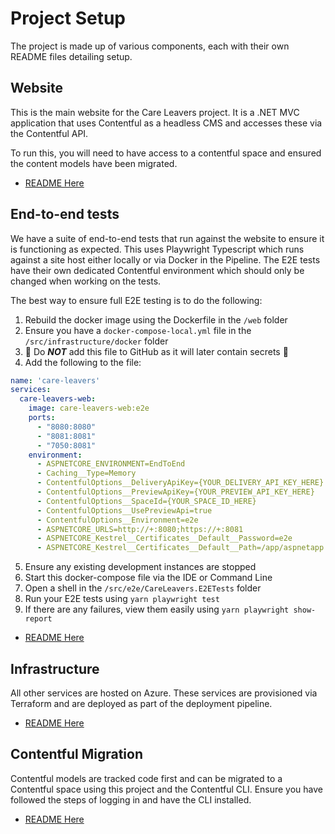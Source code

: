 # Project Setup

The project is made up of various components, each with their own README files detailing setup.

## Website

This is the main website for the Care Leavers project. It is a .NET MVC application that uses Contentful
as a headless CMS and accesses these via the Contentful API.

To run this, you will need to have access to a contentful space and ensured the content models have been migrated.

- [README Here](../../src/web/README.md)

## End-to-end tests

We have a suite of end-to-end tests that run against the website to ensure it is functioning as expected.
This uses Playwright Typescript which runs against a site host either locally or via Docker in the Pipeline. 
The E2E tests have their own dedicated Contentful environment which should only be changed when working on the tests.

The best way to ensure full E2E testing is to do the following:
1. Rebuild the docker image using the Dockerfile in the `/web` folder
2. Ensure you have a `docker-compose-local.yml` file in the `/src/infrastructure/docker` folder
3. :rotating_light: Do _**NOT**_ add this file to GitHub as it will later contain secrets :rotating_light:
4. Add the following to the file:
```yaml
name: 'care-leavers'
services:
  care-leavers-web:
    image: care-leavers-web:e2e
    ports:
      - "8080:8080"
      - "8081:8081"
      - "7050:8081"
    environment:
      - ASPNETCORE_ENVIRONMENT=EndToEnd
      - Caching__Type=Memory
      - ContentfulOptions__DeliveryApiKey={YOUR_DELIVERY_API_KEY_HERE}
      - ContentfulOptions__PreviewApiKey={YOUR_PREVIEW_API_KEY_HERE}
      - ContentfulOptions__SpaceId={YOUR_SPACE_ID_HERE}
      - ContentfulOptions__UsePreviewApi=true
      - ContentfulOptions__Environment=e2e
      - ASPNETCORE_URLS=http://+:8080;https://+:8081
      - ASPNETCORE_Kestrel__Certificates__Default__Password=e2e
      - ASPNETCORE_Kestrel__Certificates__Default__Path=/app/aspnetapp.pfx
```
5. Ensure any existing development instances are stopped
6. Start this docker-compose file via the IDE or Command Line
7. Open a shell in the `/src/e2e/CareLeavers.E2ETests` folder
8. Run your E2E tests using `yarn playwright test`
9. If there are any failures, view them easily using `yarn playwright show-report`


- [README Here](../../src/e2e/CareLeavers.E2ETests/README.md)

## Infrastructure

All other services are hosted on Azure. These services are provisioned via Terraform and are deployed as part of the deployment
pipeline. 

- [README Here](../../src/infrastructure/terraform/README.md)

## Contentful Migration

Contentful models are tracked code first and can be migrated to a Contentful space using this project and the Contentful CLI.
Ensure you have followed the steps of logging in and have the CLI installed.

- [README Here](../../src/contentful/CareLeavers.ContentfulMigration/README.md)